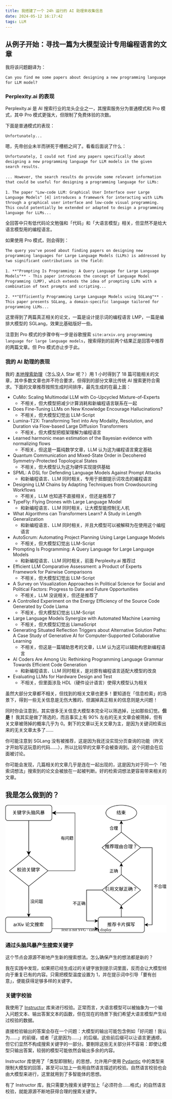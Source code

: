 ```yaml
---
title: 我搭建了一个 24h 运行的 AI 助理来收集信息
date: 2024-05-12 16:17:42
tags: LLM
---
```


## 从例子开始：寻找一篇为大模型设计专用编程语言的文章

我将该问题翻译为：

```
Can you find me some papers about designing a new programming language for LLM model?
```

### Perplexity.ai 的表现

Perplexity.ai 是 AI 搜索行业的龙头企业之一，其搜索服务分为普通模式和 Pro 模式，其中 Pro 模式更强大，但限制了免费体验的次数。

下面是普通模式的表现：

```
Unfortunately...
```

嗯，先帝创业未半而骈死于槽枥之间了。看看后面说了什么：

```
Unfortunately, I could not find any papers specifically about designing a new programming language for LLM models in the given search results.

... However, the search results do provide some relevant information that could be useful for designing a programming language for LLMs:

1. The paper "Low-code LLM: Graphical User Interface over Large Language Models" [4] introduces a framework for interacting with LLMs through a graphical user interface and low-code visual programming. This could potentially be extended or adapted to design a programming language for LLMs...
```

全回答中只有低代码论文勉强和「代码」和「大语言模型」相关，但显然不是给大语言模型用的编程语言。

如果使用 Pro 模式，则会得到：

```
The query you've posed about finding papers on designing new programming languages for Large Language Models (LLMs) is addressed by two significant contributions in the field:

1. **"Prompting Is Programming: A Query Language for Large Language Models"** - This paper introduces the concept of Language Model Programming (LMP), which extends the idea of prompting LLMs with a combination of text prompts and scripting...

2. **"Efficiently Programming Large Language Models using SGLang"** - This paper presents SGLang, a domain-specific language tailored for programming LLMs...
```

这里得到了两篇真正相关的论文，一篇是设计提示词的编程语言 LMP，一篇是编排大模型的 SGLang，效果比基础版好一些。

注意到 Pro 模式的步骤中有一步是谷歌搜索 `site:arxiv.org programming language for large language models`，搜索得到的前两个结果正是回答中推荐的两篇文章。但 Pro 模式亦止步于此。

### 我的 AI 助理的表现

我的 [本地搜索助理](https://github.com/info-gap/info-gap-server)（怎么没人 Star 呢？）用 1 小时得到了 18 篇可能相关的文章，其中多数文章也并不符合要求，但得到的部分文章比传统 AI 搜索更符合需求。下面的文章推荐按照生成时间排序，最先生成的在最上面：

- CuMo: Scaling Multimodal LLM with Co-Upcycled Mixture-of-Experts
  - 不相关，但大模型把减少计算消耗和新编程语言联系在一起
- Does Fine-Tuning LLMs on New Knowledge Encourage Hallucinations?
  - 不相关，但大模型幻觉出 LLM-Script
- Lumina-T2X: Transforming Text into Any Modality, Resolution, and Duration via Flow-based Large Diffusion Transformers
  - 不相关，但大模型把框架理解为编程语言
- Learned harmonic mean estimation of the Bayesian evidence with normalizing flows
  - 不相关，但这是一篇纯数学文章，LLM 认为这为编程语言奠定基础
- Quantum Communication and Mixed-State Order in Decohered Symmetry-Protected Topological States
  - 不相关，但大模型认为这为硬件实现提供基础
- SPML: A DSL for Defending Language Models Against Prompt Attacks
  - 和新编程语言、LLM 同时相关，专用于抵御提示词攻击的编程语言
- Designing LLM Chains by Adapting Techniques from Crowdsourcing Workflows
  - 不相关，LLM 也知道不直接相关，但还是推荐了
- TypeFly: Flying Drones with Large Language Model
  - 和新编程语言、LLM 同时相关，让大模型能控制无人机
- What Algorithms can Transformers Learn? A Study in Length Generalization
  - 和新编程语言、LLM 同时相关，并且大模型可以被解释为在使用这个编程语言
- AutoScrum: Automating Project Planning Using Large Language Models
  - 不相关，但大模型幻觉出 LLM-Script
- Prompting Is Programming: A Query Language for Large Language Models
  - 和新编程语言、LLM 同时相关，前面 Perplexity.ai 推荐过
- Efficient LLM Comparative Assessment: a Product of Experts Framework for Pairwise Comparisons
  - 不相关，但大模型幻觉出 LLM-Script
- A Survey on Visualization Approaches in Political Science for Social and Political Factors: Progress to Date and Future Opportunities
  - 不相关，LLM 没说相关，但还是推荐了
- A Controlled Experiment on the Energy Efficiency of the Source Code Generated by Code Llama
  - 不相关，但大模型幻觉出 LLM-Script
- Large Language Models Synergize with Automated Machine Learning
  - 不相关，但大模型幻觉出 LlamaScript
- Generating Situated Reflection Triggers about Alternative Solution Paths: A Case Study of Generative AI for Computer-Supported Collaborative Learning
  - 不相关，但这是一篇辅助思考的文章，LLM 认为这可以辅助构思新编程语言
- AI Coders Are Among Us: Rethinking Programming Language Grammar Towards Efficient Code Generation
  - 和新编程语言、LLM 同时相关，是对原有编程语言适配大模型的改良
- Evaluating LLMs for Hardware Design and Test
  - 不相关，但里面涉及 HDL（硬件设计语言）使得大模型认为相关

虽然大部分文章都不相关，但找到的相关文章也更多！要知道在「信息检索」的场景下，得到一些无关信息是无伤大雅的，但漏掉真正相关的信息则是大问题！

同时你会注意到，其实很多无关信息大模型本完全可以筛选掉，比如那些幻觉。**但是！** 我其实是做了筛选的，而且事实上有 90% 左右的无关文章会被筛掉，但有关文章被筛掉的概率几乎为 0。剩下的文章以无关文章为主，是因为关键词检索出来的无关文章太多了……

你可能注意到 SGLang 没有被推荐，这是因为我还没实现分页查询的功能（昨天才开始写这玩意的代码……），所以比较早的文章不会被查询到。这个问题会在后面被讨论。

你可能会发现，几篇相关的文章几乎是连在一起出现的，这是因为对于同一个「检索词想法」搜索到的论文会被放在一起被判断。好的检索词想法更容易带来相关的文章。

## 我是怎么做到的？

![架构图](info-gap/graph.svg)

### 通过头脑风暴产生搜索关键字

这个节点会源源不断地产生新的搜索想法。怎么确保产生的想法都是新的？

我在实践中发现，如果把已经生成过的关键字放到提示词里面，反而会让大模型倾向于重复已有的内容。只需把模型温度设置为 1，并在提示词中引导「要有创意」，便能获得足够多样的关键字。

### 关键字校验

我使用了 [Instructor](https://python.useinstructor.com/) 库来进行校验。正常而言，大语言模型可以被抽象为一个输入问题文本、输出答案文本的函数，但在现在的场景下我们希望大语言模型产生经过校验的数据。

直接检验输出的答案会存在一个问题：大模型的输出可能包含例如「好问题！我认为……」的前缀，或者「这是因为……」的后缀。这些前后缀可以让语言更通顺，但它们显然不构成搜索关键字的一部分。要剔除这些无关部分并不容易：即使让模型只输出答案，较弱的模型可能依然会输出多余的内容。

Instructor 库使用了「类型即限制」的思想，允许用户使用 [Pydantic](https://docs.pydantic.dev/latest/) 中的类型来限制大模型的回答，甚至可以加上一些用自然语言描述的校验。自然语言校验也会由大模型来进行，这里就用到了多智能体的思想。

有了 Instructor 库，我只需要为搜索关键字加上「必须符合……格式」的自然语言校验，就能源源不断地获得合理的搜索关键字。

